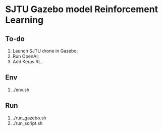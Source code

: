 # SJTU Gazebo model Reinforcement Learning 

## To-do
1. Launch SJTU drone in Gazebo;
2. Run OpenAI;
3. Add Keras RL.

## Env
1. ./env.sh

## Run
1. ./run_gazebo.sh
2. ./run_script.sh
